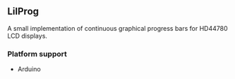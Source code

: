 ## LilProg

A small implementation of continuous graphical progress bars for HD44780 LCD
displays.

### Platform support
 - Arduino
